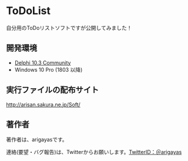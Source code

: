 # ToDoList
自分用のToDoリストソフトですが公開してみました！

## 開発環境
* [Delphi 10.3 Community](https://www.embarcadero.com/jp/products/delphi/starter)
* Windows 10 Pro (1803 以降) 

## 実行ファイルの配布サイト
http://arisan.sakura.ne.jp/Soft/

## 著作者

著作者は、arigayasです。

連絡(要望・バグ報告)は、Twitterからお願いします。[TwitterID：＠arigayas](https://twitter.com/arigayas)
